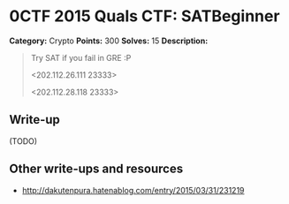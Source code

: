 # 0CTF 2015 Quals CTF: SATBeginner

**Category:** Crypto
**Points:** 300
**Solves:** 15
**Description:** 

> Try SAT if you fail in GRE :P
>
> <202.112.26.111 23333>
>
> <202.112.28.118 23333>

## Write-up

(TODO)

## Other write-ups and resources

* <http://dakutenpura.hatenablog.com/entry/2015/03/31/231219>
